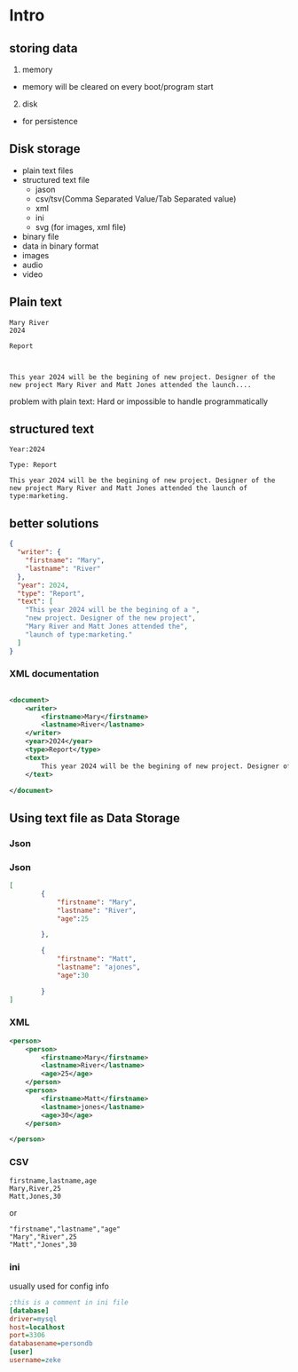 # Intro

## storing data

1.  memory

- memory will be cleared on every boot/program start

2.  disk

- for persistence

## Disk storage

- plain text files
- structured text file
  - jason
  - csv/tsv(Comma Separated Value/Tab Separated value)
  - xml
  - ini
  - svg (for images, xml file)
- binary file
- data in binary format
- images
- audio
- video

## Plain text

```
Mary River
2024

Report



This year 2024 will be the begining of new project. Designer of the new project Mary River and Matt Jones attended the launch....
```

problem with plain text: Hard or impossible to handle programmatically

## structured text

```
Year:2024

Type: Report

This year 2024 will be the begining of new project. Designer of the new project Mary River and Matt Jones attended the launch of type:marketing.

```

## better solutions

```json
{
  "writer": {
    "firstname": "Mary",
    "lastname": "River"
  },
  "year": 2024,
  "type": "Report",
  "text": [
    "This year 2024 will be the begining of a ",
    "new project. Designer of the new project",
    "Mary River and Matt Jones attended the",
    "launch of type:marketing."
  ]
}
```

### XML documentation

```xml

<document>
    <writer>
        <firstname>Mary</firstname>
        <lastname>River</lastname>
    </writer>
    <year>2024</year>
    <type>Report</type>
    <text>
        This year 2024 will be the begining of new project. Designer of the new project Mary River and Matt Jones attended the launch of type:marketing.
    </text>

</document>
```

## Using text file as Data Storage

### Json

### Json

```Json
[
        {
            "firstname": "Mary",
            "lastname": "River",
            "age":25

        },

        {
            "firstname": "Matt",
            "lastname": "ajones",
            "age":30

        }
]
```

### XML

```xml
<person>
    <person>
        <firstname>Mary</firstname>
        <lastname>River</lastname>
        <age>25</age>
    </person>
    <person>
        <firstname>Matt</firstname>
        <lastname>jones</lastname>
        <age>30</age>
    </person>

</person>
```

### CSV

```CSV
firstname,lastname,age
Mary,River,25
Matt,Jones,30
```

or

```csv
"firstname","lastname","age"
"Mary","River",25
"Matt","Jones",30

```

### ini

usually used for config info

```ini
;this is a comment in ini file
[database]
driver=mysql
host=localhost
port=3306
databasename=persondb
[user]
username=zeke
```
